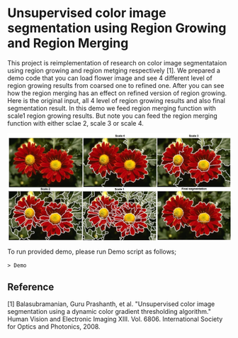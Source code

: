 # Unsupervised color image segmentation using Region Growing and Region Merging

This project is reimplementation of research on color image segmentataion using region growing and region metging respectively [1]. We prepared a demo code that you can load flower image and see 4 different level of region growing results from coarsed one to refined one. After you can see how the region merging has an effect on refined version of region growing. Here is the original input, all 4 level of region growing results and also final segmentation result. In this demo we feed region merging function with scale1 region growing results. But note you can feed the region merging function with either sclae 2, scale 3 or scale 4. 

![Sample image](Outputs/result.jpg?raw=true "Title")

To run provided demo, please run Demo script as follows;

```
> Demo
```

## Reference
[1] Balasubramanian, Guru Prashanth, et al. "Unsupervised color image segmentation using a dynamic color gradient thresholding algorithm." Human Vision and Electronic Imaging XIII. Vol. 6806. International Society for Optics and Photonics, 2008.
